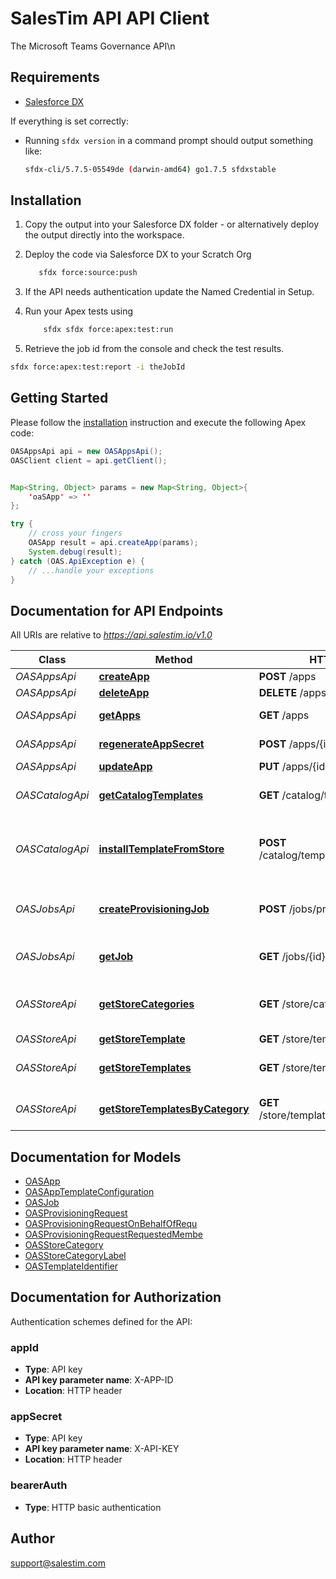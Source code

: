 # SalesTim API API Client


The Microsoft Teams Governance API\n

## Requirements

- [Salesforce DX](https://www.salesforce.com/products/platform/products/salesforce-dx/)

If everything is set correctly:

- Running `sfdx version` in a command prompt should output something like:

  ```bash
  sfdx-cli/5.7.5-05549de (darwin-amd64) go1.7.5 sfdxstable
  ```

## Installation

1. Copy the output into your Salesforce DX folder - or alternatively deploy the output directly into the workspace.
2. Deploy the code via Salesforce DX to your Scratch Org

   ```bash
      sfdx force:source:push
   ```

3. If the API needs authentication update the Named Credential in Setup.
4. Run your Apex tests using

   ```bash
       sfdx sfdx force:apex:test:run
   ```

5. Retrieve the job id from the console and check the test results.

  ```bash
  sfdx force:apex:test:report -i theJobId
  ```

## Getting Started

Please follow the [installation](#installation) instruction and execute the following Apex code:

```java
OASAppsApi api = new OASAppsApi();
OASClient client = api.getClient();


Map<String, Object> params = new Map<String, Object>{
    'oaSApp' => ''
};

try {
    // cross your fingers
    OASApp result = api.createApp(params);
    System.debug(result);
} catch (OAS.ApiException e) {
    // ...handle your exceptions
}
```

## Documentation for API Endpoints

All URIs are relative to *https://api.salestim.io/v1.0*

Class | Method | HTTP request | Description
------------ | ------------- | ------------- | -------------
*OASAppsApi* | [**createApp**](OASAppsApi.md#createApp) | **POST** /apps | Create a virtual app
*OASAppsApi* | [**deleteApp**](OASAppsApi.md#deleteApp) | **DELETE** /apps/{id} | Delete a virtual app
*OASAppsApi* | [**getApps**](OASAppsApi.md#getApps) | **GET** /apps | Get all virtual apps in a tenant
*OASAppsApi* | [**regenerateAppSecret**](OASAppsApi.md#regenerateAppSecret) | **POST** /apps/{id}/regenerateSecret | Regenerate a virtual app secret
*OASAppsApi* | [**updateApp**](OASAppsApi.md#updateApp) | **PUT** /apps/{id} | Update a virtual app
*OASCatalogApi* | [**getCatalogTemplates**](OASCatalogApi.md#getCatalogTemplates) | **GET** /catalog/templates | Get all templates from your corporate catalog
*OASCatalogApi* | [**installTemplateFromStore**](OASCatalogApi.md#installTemplateFromStore) | **POST** /catalog/templates/installFromStore | Install a template from the public template store to your corporate catalog
*OASJobsApi* | [**createProvisioningJob**](OASJobsApi.md#createProvisioningJob) | **POST** /jobs/provisioning | Create a new provisioning job by sending a ProvisioningRequest
*OASJobsApi* | [**getJob**](OASJobsApi.md#getJob) | **GET** /jobs/{id} | Get detailed information about a job (Status, logs...)
*OASStoreApi* | [**getStoreCategories**](OASStoreApi.md#getStoreCategories) | **GET** /store/categories | Get all store categories from the public template store
*OASStoreApi* | [**getStoreTemplate**](OASStoreApi.md#getStoreTemplate) | **GET** /store/templates/{id} | Get a store template
*OASStoreApi* | [**getStoreTemplates**](OASStoreApi.md#getStoreTemplates) | **GET** /store/templates | Get all templates from the public template store
*OASStoreApi* | [**getStoreTemplatesByCategory**](OASStoreApi.md#getStoreTemplatesByCategory) | **GET** /store/templates/byCategory/{id} | Get store template from a specific category


## Documentation for Models

 - [OASApp](OASApp.md)
 - [OASAppTemplateConfiguration](OASAppTemplateConfiguration.md)
 - [OASJob](OASJob.md)
 - [OASProvisioningRequest](OASProvisioningRequest.md)
 - [OASProvisioningRequestOnBehalfOfRequ](OASProvisioningRequestOnBehalfOfRequ.md)
 - [OASProvisioningRequestRequestedMembe](OASProvisioningRequestRequestedMembe.md)
 - [OASStoreCategory](OASStoreCategory.md)
 - [OASStoreCategoryLabel](OASStoreCategoryLabel.md)
 - [OASTemplateIdentifier](OASTemplateIdentifier.md)


## Documentation for Authorization

Authentication schemes defined for the API:
### appId


- **Type**: API key
- **API key parameter name**: X-APP-ID
- **Location**: HTTP header

### appSecret


- **Type**: API key
- **API key parameter name**: X-API-KEY
- **Location**: HTTP header

### bearerAuth

- **Type**: HTTP basic authentication


## Author

support@salestim.com

